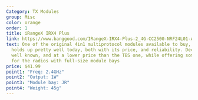 ```yaml
---
Category: TX Modules
group: Misc
color: orange
order: 1
title: iRangeX IRX4 Plus
link: https://www.banggood.com/IRangeX-IRX4-Plus-2_4G-CC2500-NRF24L01-A7105-CYRF6936-4-IN-1-Multiprotocol-ARM-TX-Module-With-Case-p-1225080.html?cur_warehouse=CN
text: One of the original 4in1 multiprotocol modules available to buy, it still
  holds up pretty well today, both with its price, and reliability. Decently
  well known, and at a lower price than the TBS one, while offering something
  for the radios with full-size module bays
price: $41.99
point1: "Freq: 2.4GHz"
point2: "Output: 1W"
point3: "Module bay: JR"
point4: "Weight: 45g"
---
```

